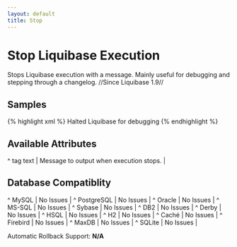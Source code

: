 ```yaml
---
layout: default
title: Stop
---
```


# Stop Liquibase Execution #

Stops Liquibase execution with a message.  Mainly useful for debugging and stepping through a changelog.  //Since Liquibase 1.9//

## Samples ##

{% highlight xml %}
<stop>Halted Liquibase for debugging</stop>
{% endhighlight %}

## Available Attributes ##

^ tag text | Message to output when execution stops.  | 


## Database Compatiblity ##

^ MySQL  | No Issues  | 
^ PostgreSQL  | No Issues  | 
^ Oracle  | No Issues  | 
^ MS-SQL  | No Issues  | 
^ Sybase  | No Issues  | 
^ DB2  | No Issues  | 
^ Derby  | No Issues  | 
^ HSQL  | No Issues  | 
^ H2  | No Issues  | 
^ Caché  | No Issues  | 
^ Firebird  | No Issues  | 
^ MaxDB  | No Issues  | 
^ SQLite  | No Issues  | 

Automatic Rollback Support: **N/A**